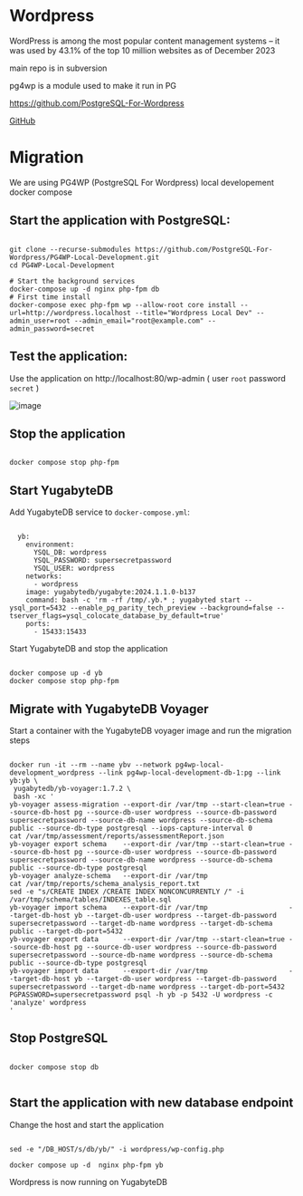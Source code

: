 # Wordpress

WordPress is among the most popular content management systems – it was used by 43.1% of the top 10 million websites as of December 2023

main repo is in subversion

pg4wp is a module used to make it run in PG

https://github.com/PostgreSQL-For-Wordpress

[GitHub](https://github.com/WordPress)

# Migration

We are using PG4WP (PostgreSQL For Wordpress) local developement docker compose

## Start the application with PostgreSQL:

```

git clone --recurse-submodules https://github.com/PostgreSQL-For-Wordpress/PG4WP-Local-Development.git
cd PG4WP-Local-Development

# Start the background services
docker-compose up -d nginx php-fpm db
# First time install
docker-compose exec php-fpm wp --allow-root core install --url=http://wordpress.localhost --title="Wordpress Local Dev" --admin_user=root --admin_email="root@example.com" --admin_password=secret

```
## Test the application:

Use the application on http://localhost:80/wp-admin ( user `root` password `secret` )

![image](https://github.com/user-attachments/assets/a3a0e0e0-20fc-4916-b20a-4ed0ae53fe5b)

## Stop the application
```

docker compose stop php-fpm

```

## Start YugabyteDB

Add YugabyteDB service to `docker-compose.yml`:
```

  yb:
    environment:
      YSQL_DB: wordpress
      YSQL_PASSWORD: supersecretpassword
      YSQL_USER: wordpress
    networks:
      - wordpress
    image: yugabytedb/yugabyte:2024.1.1.0-b137
    command: bash -c 'rm -rf /tmp/.yb.* ; yugabyted start --ysql_port=5432 --enable_pg_parity_tech_preview --background=false --tserver_flags=ysql_colocate_database_by_default=true'
    ports:
      - 15433:15433

```

Start YugabyteDB and stop the application
```

docker compose up -d yb 
docker compose stop php-fpm

```

## Migrate with YugabyteDB Voyager
Start a container with the YugabyteDB voyager image and run the migration steps

```

docker run -it --rm --name ybv --network pg4wp-local-development_wordpress --link pg4wp-local-development-db-1:pg --link yb:yb \
 yugabytedb/yb-voyager:1.7.2 \
 bash -xc '
yb-voyager assess-migration --export-dir /var/tmp --start-clean=true --source-db-host pg --source-db-user wordpress --source-db-password supersecretpassword --source-db-name wordpress --source-db-schema public --source-db-type postgresql --iops-capture-interval 0
cat /var/tmp/assessment/reports/assessmentReport.json
yb-voyager export schema    --export-dir /var/tmp --start-clean=true --source-db-host pg --source-db-user wordpress --source-db-password supersecretpassword --source-db-name wordpress --source-db-schema public --source-db-type postgresql
yb-voyager analyze-schema   --export-dir /var/tmp
cat /var/tmp/reports/schema_analysis_report.txt
sed -e "s/CREATE INDEX /CREATE INDEX NONCONCURRENTLY /" -i /var/tmp/schema/tables/INDEXES_table.sql
yb-voyager import schema    --export-dir /var/tmp                    --target-db-host yb --target-db-user wordpress --target-db-password supersecretpassword --target-db-name wordpress --target-db-schema public --target-db-port=5432
yb-voyager export data      --export-dir /var/tmp --start-clean=true --source-db-host pg --source-db-user wordpress --source-db-password supersecretpassword --source-db-name wordpress --source-db-schema public --source-db-type postgresql
yb-voyager import data      --export-dir /var/tmp                    --target-db-host yb --target-db-user wordpress --target-db-password supersecretpassword --target-db-name wordpress --target-db-port=5432
PGPASSWORD=supersecretpassword psql -h yb -p 5432 -U wordpress -c 'analyze' wordpress
'

```

## Stop PostgreSQL

```

docker compose stop db


```

## Start the application with new database endpoint

Change the host and start the application

```

sed -e "/DB_HOST/s/db/yb/" -i wordpress/wp-config.php

docker compose up -d  nginx php-fpm yb

```

Wordpress is now running on YugabyteDB

